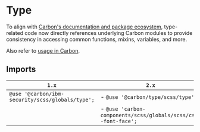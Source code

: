 # Type

To align with [Carbon's documentation and package ecosystem](https://github.com/carbon-design-system/carbon#getting-started), type-related code now directly references underlying Carbon modules to provide consistency in accessing common functions, mixins, variables, and more.

Also refer to [usage in Carbon](https://github.com/carbon-design-system/carbon/tree/main/packages/type#usage).

## Imports

| `1.x`                                            | `2.x`                                                          |
| ------------------------------------------------ | -------------------------------------------------------------- |
| `@use '@carbon/ibm-security/scss/globals/type';` | - `@use '@carbon/type/scss/type';`                             |
|                                                  | - `@use 'carbon-components/scss/globals/scss/css--font-face';` |
